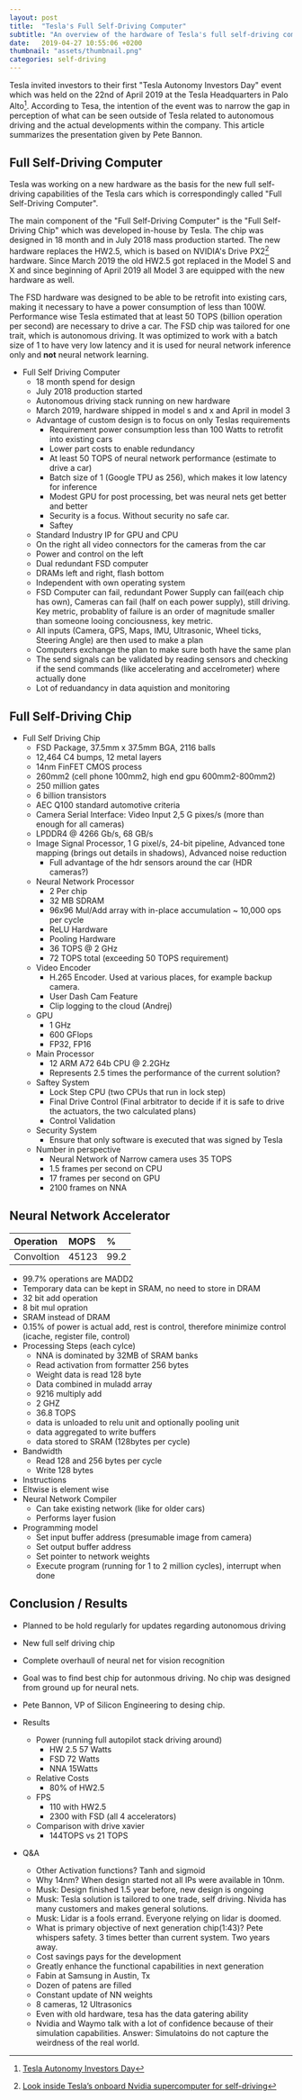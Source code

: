 ```yaml
---
layout: post
title:  "Tesla's Full Self-Driving Computer"
subtitle: "An overview of the hardware of Tesla's full self-driving computer which was presented during the Tesla Autonomy Investors Day on the 22nd of April 2019."
date:   2019-04-27 10:55:06 +0200
thumbnail: "assets/thumbnail.png"
categories: self-driving
---
```


Tesla invited investors to their first "Tesla Autonomy Investors Day"
event which was held on the 22nd of April 2019 at the Tesla
Headquarters in Palo Alto[^1]. According to Tesa, the intention of the
event was to narrow the gap in perception of what can be seen outside
of Tesla related to autonomous driving and the actual developments
within the company. This article summarizes the presentation given by
Pete Bannon.

## Full Self-Driving Computer
Tesla was working on a new hardware as the basis for the new full
self-driving capabilities of the Tesla cars which is correspondingly
called "Full Self-Driving Computer".

The main component of the "Full Self-Driving Computer" is the "Full
Self-Driving Chip" which was developed in-house by Tesla. The chip was
designed in 18 month and in July 2018 mass production started. The new
hardware replaces the HW2.5, which is based on NVIDIA's Drive PX2[^2]
hardware. Since March 2019 the old HW2.5 got replaced in the Model S
and X and since beginning of April 2019 all Model 3 are equipped with
the new hardware as well.

The FSD hardware was designed to be able to be retrofit into existing
cars, making it necessary to have a power consumption of less than
100W. Performance wise Tesla estimated that at least 50 TOPS (billion
operation per second) are necessary to drive a car. The FSD chip was
tailored for one trait, which is autonomous driving. It was optimized
to work with a batch size of 1 to have very low latency and it is used
for neural network inference only and **not** neural network learning.
- Full Self Driving Computer
  - 18 month spend for design
  - July 2018 production started
  - Autonomous driving stack running on new hardware
  - March 2019, hardware shipped in model s and x and April in model 3
  - Advantage of custom design is to focus on only Teslas requirements
	- Requirement power consumption less than 100 Watts to retrofit into existing cars
	- Lower part costs to enable redundancy
	- At least 50 TOPS of neural network performance (estimate to drive a car)
	- Batch size of 1 (Google TPU as 256), which makes it low latency for inference
	- Modest GPU for post processing, bet was neural nets get better and better
	- Security is a focus. Without security no safe car.
	- Saftey
  - Standard Industry IP for GPU and CPU
  - On the right all video connectors for the cameras from the car
  - Power and control on the left
  - Dual redundant FSD computer
  - DRAMs left and right, flash bottom
  - Independent with own operating system
  - FSD Computer can fail, redundant Power Supply can fail(each chip has own), Cameras can fail (half on each power supply), still driving. Key metric, probablity of failure is an order of magnitude smaller than someone looing conciousness, key metric.
  - All inputs (Camera, GPS, Maps, IMU, Ultrasonic, Wheel ticks, Steering Angle) are then used to make a plan
  - Computers exchange the plan to make sure both have the same plan
  - The send signals can be validated by reading sensors and checking if the send commands (like accelerating and accelrometer) where actually done
  - Lot of reduandancy in data aquistion and monitoring

## Full Self-Driving Chip
- Full Self Driving Chip
  - FSD Package, 37.5mm x 37.5mm BGA, 2116 balls
  - 12,464 C4 bumps, 12 metal layers
  - 14nm FinFET CMOS process
  - 260mm2 (cell phone 100mm2, high end gpu 600mm2-800mm2)
  - 250 million gates
  - 6 billion transistors
  - AEC Q100 standard automotive criteria
  - Camera Serial Interface: Video Input 2,5 G pixes/s (more than enough for all cameras)
  - LPDDR4 @ 4266 Gb/s, 68 GB/s
  - Image Signal Processor, 1 G pixel/s, 24-bit pipeline, Advanced tone mapping (brings out details in shadows), Advanced noise reduction
	- Full advantage of the hdr sensors around the car (HDR cameras?)
  - Neural Network Processor
	- 2 Per chip
	- 32 MB SDRAM
	- 96x96 Mul/Add array with in-place accumulation ~ 10,000 ops per cycle
	- ReLU Hardware
	- Pooling Hardware
	- 36 TOPS @ 2 GHz
	- 72 TOPS total (exceeding 50 TOPS requirement)
  - Video Encoder
    - H.265 Encoder. Used at various places, for example backup camera.
	- User Dash Cam Feature
	- Clip logging to the cloud (Andrej)
  - GPU
    - 1 GHz
	- 600 GFlops
	- FP32, FP16
  - Main Processor
    - 12 ARM A72 64b CPU @ 2.2GHz
	- Represents 2.5 times the performance of the current solution?
  - Saftey System
    - Lock Step CPU (two CPUs that run in lock step)
	- Final Drive Control (Final arbitrator to decide if it is safe to drive the actuators, the two calculated plans)
	- Control Validation
  - Security System
    - Ensure that only software is executed that was signed by Tesla
  - Number in perspective
    - Neural Network of Narrow camera uses 35 TOPS
    - 1.5 frames per second on CPU
    - 17 frames per second on GPU
    - 2100 frames on NNA

## Neural Network Accelerator

|Operation |MOPS |%   |
|:---------|:----|:---|
|Convoltion|45123|99.2|
  - 99.7% operations are MADD2
  - Temporary data can be kept in SRAM, no need to store in DRAM
  - 32 bit add operation
  - 8 bit mul opration
  - SRAM instead of DRAM
  - 0.15% of power is actual add, rest is control, therefore minimize control (icache, register file, control)
  - Processing Steps (each cylce)
    - NNA is dominated by 32MB of SRAM banks
    - Read activation from formatter 256 bytes
	- Weight data is read 128 byte
	- Data combined in muladd array
	- 9216 multiply add
	- 2 GHZ
	- 36.8 TOPS
	- data is unloaded to relu unit and optionally pooling unit
	- data aggregated to write buffers
	- data stored to SRAM (128bytes per cycle)
  - Bandwidth
    - Read 128 and 256 bytes per cycle
	- Write 128 bytes
  - Instructions
   - Eltwise is element wise
  - Neural Network Compiler
    - Can take existing network (like for older cars)
	- Performs layer fusion
  - Programming model
    - Set input buffer address (presumable image from camera)
	- Set output buffer address
	- Set pointer to network weights
	- Execute program (running for 1 to 2 million cycles), interrupt when done

## Conclusion / Results

- Planned to be hold regularly for updates regarding autonomous driving
- New full self driving chip
- Complete overhaull of neural net for vision recognition
- Goal was to find best chip for autonmous driving. No chip was designed from ground up for neural nets. 
- Pete Bannon, VP of Silicon Engineering to desing chip.
  
  
- Results 
  - Power (running full autopilot stack driving around)
	- HW 2.5 57 Watts
    - FSD 72 Watts
	- NNA 15Watts
  - Relative Costs
    - 80% of HW2.5
  - FPS
    - 110 with HW2.5
	- 2300 with FSD (all 4 accelerators)
  - Comparison with drive xavier
    - 144TOPS vs 21 TOPS
- Q&A
  - Other Activation functions? Tanh and sigmoid
  - Why 14nm? When design started not all IPs were available in 10nm.
  - Musk: Design finished 1.5 year before, new design is ongoing
  - Musk: Tesla solution is tailored to one trade, self driving. Nivida has many customers and makes general solutions.
  - Musk: Lidar is a fools errand. Everyone relying on lidar is doomed.
  - What is primary objective of next generation chip(1:43)? Pete whispers safety. 3 times better than current system. Two years away.
  - Cost savings pays for the development
  - Greatly enhance the functional capabilities in next generation
  - Fabin at Samsung in Austin, Tx
  - Dozen of patens are filled
  - Constant update of NN weights
  - 8 cameras, 12 Ultrasonics
  - Even with old hardware, tesa has the data gatering ability
  - Nvidia and Waymo talk with a lot of confidence because of their simulation capabilities. Answer: Simulatoins do not capture the weirdness of the real world.

[^1]: [Tesla Autonomy Investors Day](https://ir.tesla.com/events/event-details/tesla-autonomy-investor-day)
[^2]: [Look inside Tesla’s onboard Nvidia supercomputer for self-driving](https://electrek.co/2017/05/22/tesla-nvidia-supercomputer-self-driving-autopilot/)

